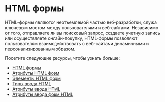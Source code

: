 # HTML формы

HTML-формы являются неотъемлемой частью веб-разработки, служа ключевым мостом между пользователями и веб-сайтами. Независимо от того, отправляете ли вы поисковый запрос, создаете учетную запись или осуществляете онлайн-покупку, HTML-формы позволяют пользователям взаимодействовать с веб-сайтами динамичными и персонализированным образом.

Посетите следующие ресурсы, чтобы узнать больше:

- [HTML формы](3.1%20HTML%20Forms/README.md)
- [Атрибуты HTML форм](3.2%20HTML%20Attributes/README.md)
- [Элементы HTML форм](3.3%20HTML%20Form%20Elements/README.md)
- [Типы ввода HTML](3.4%20HTML%20Input%20Types/README.md)
- [Атрибуты ввода HTML](3.5%20HTML%20Input%20Attributes/README.md)
- [Атрибуты ввода форм HTML](3.6%20HTML%20Input%20form%20Attributes/README.md)